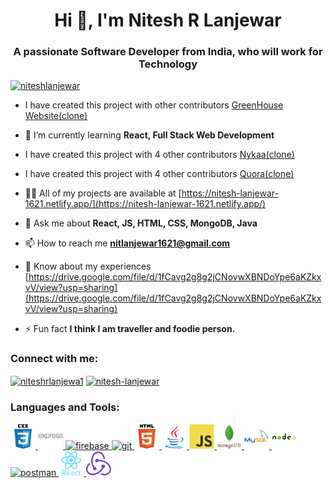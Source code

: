 <h1 align="center">Hi 👋, I'm Nitesh R Lanjewar</h1>
<h3 align="center">A passionate Software Developer from India, who will work for Technology</h3>

<p align="left"> <a href="https://github.com/ryo-ma/github-profile-trophy"><img src="https://github-profile-trophy.vercel.app/?username=niteshlanjewar" alt="niteshlanjewar" /></a> </p>

- I have created this project with other contributors [GreenHouse Website(clone)](https://greenhouseclone.netlify.app/)

- 🌱 I’m currently learning **React, Full Stack Web Development**

- I have created this project with 4 other contributors [Nykaa(clone)](https://nyka.netlify.app/)

- I have created this project with 4 other contributors [Quora(clone)](https://heartfelt-llama-580bb7.netlify.app/login/)

- 👨‍💻 All of my projects are available at [https://nitesh-lanjewar-1621.netlify.app/](https://nitesh-lanjewar-1621.netlify.app/)

- 💬 Ask me about **React, JS, HTML, CSS, MongoDB, Java**

- 📫 How to reach me **nitlanjewar1621@gmail.com**

- 📄 Know about my experiences [https://drive.google.com/file/d/1fCavg2g8g2jCNovwXBNDoYpe6aKZkxvV/view?usp=sharing](https://drive.google.com/file/d/1fCavg2g8g2jCNovwXBNDoYpe6aKZkxvV/view?usp=sharing)

- ⚡ Fun fact **I think I am traveller and foodie person.**

<h3 align="left">Connect with me:</h3>
<p align="left">
<a href="https://twitter.com/niteshrlanjewa1" target="blank"><img align="center" src="https://raw.githubusercontent.com/rahuldkjain/github-profile-readme-generator/master/src/images/icons/Social/twitter.svg" alt="niteshrlanjewa1" height="30" width="40" /></a>
<a href="https://linkedin.com/in/nitesh-lanjewar" target="blank"><img align="center" src="https://raw.githubusercontent.com/rahuldkjain/github-profile-readme-generator/master/src/images/icons/Social/linked-in-alt.svg" alt="nitesh-lanjewar" height="30" width="40" /></a>
</p>

<h3 align="left">Languages and Tools:</h3>
<p align="left"> <a href="https://www.w3schools.com/css/" target="_blank" rel="noreferrer"> <img src="https://raw.githubusercontent.com/devicons/devicon/master/icons/css3/css3-original-wordmark.svg" alt="css3" width="40" height="40"/> </a> <a href="https://expressjs.com" target="_blank" rel="noreferrer"> <img src="https://raw.githubusercontent.com/devicons/devicon/master/icons/express/express-original-wordmark.svg" alt="express" width="40" height="40"/> </a> <a href="https://firebase.google.com/" target="_blank" rel="noreferrer"> <img src="https://www.vectorlogo.zone/logos/firebase/firebase-icon.svg" alt="firebase" width="40" height="40"/> </a> <a href="https://git-scm.com/" target="_blank" rel="noreferrer"> <img src="https://www.vectorlogo.zone/logos/git-scm/git-scm-icon.svg" alt="git" width="40" height="40"/> </a> <a href="https://www.w3.org/html/" target="_blank" rel="noreferrer"> <img src="https://raw.githubusercontent.com/devicons/devicon/master/icons/html5/html5-original-wordmark.svg" alt="html5" width="40" height="40"/> </a> <a href="https://www.java.com" target="_blank" rel="noreferrer"> <img src="https://raw.githubusercontent.com/devicons/devicon/master/icons/java/java-original.svg" alt="java" width="40" height="40"/> </a> <a href="https://developer.mozilla.org/en-US/docs/Web/JavaScript" target="_blank" rel="noreferrer"> <img src="https://raw.githubusercontent.com/devicons/devicon/master/icons/javascript/javascript-original.svg" alt="javascript" width="40" height="40"/> </a> <a href="https://www.mongodb.com/" target="_blank" rel="noreferrer"> <img src="https://raw.githubusercontent.com/devicons/devicon/master/icons/mongodb/mongodb-original-wordmark.svg" alt="mongodb" width="40" height="40"/> </a> <a href="https://www.mysql.com/" target="_blank" rel="noreferrer"> <img src="https://raw.githubusercontent.com/devicons/devicon/master/icons/mysql/mysql-original-wordmark.svg" alt="mysql" width="40" height="40"/> </a> <a href="https://nodejs.org" target="_blank" rel="noreferrer"> <img src="https://raw.githubusercontent.com/devicons/devicon/master/icons/nodejs/nodejs-original-wordmark.svg" alt="nodejs" width="40" height="40"/> </a> <a href="https://postman.com" target="_blank" rel="noreferrer"> <img src="https://www.vectorlogo.zone/logos/getpostman/getpostman-icon.svg" alt="postman" width="40" height="40"/> </a> <a href="https://reactjs.org/" target="_blank" rel="noreferrer"> <img src="https://raw.githubusercontent.com/devicons/devicon/master/icons/react/react-original-wordmark.svg" alt="react" width="40" height="40"/> </a> <a href="https://redux.js.org" target="_blank" rel="noreferrer"> <img src="https://raw.githubusercontent.com/devicons/devicon/master/icons/redux/redux-original.svg" alt="redux" width="40" height="40"/> </a> </p>


